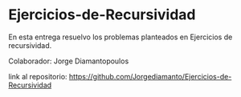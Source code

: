 # Ejercicios-de-Recursividad

En esta entrega resuelvo los problemas planteados en Ejercicios de recursividad.

Colaborador: Jorge Diamantopoulos

link al repositorio: https://github.com/Jorgediamanto/Ejercicios-de-Recursividad
